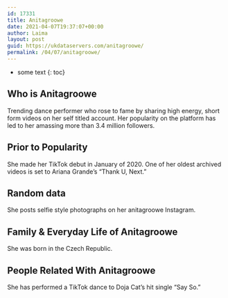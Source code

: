 ```yaml
---
id: 17331
title: Anitagroowe
date: 2021-04-07T19:37:07+00:00
author: Laima
layout: post
guid: https://ukdataservers.com/anitagroowe/
permalink: /04/07/anitagroowe/
---
```


* some text
{: toc}


## Who is Anitagroowe
                  
                  
                  
Trending dance performer who rose to fame by sharing high energy, short form videos on her self titled account. Her popularity on the platform has led to her amassing more than 3.4 million followers.
                  
              
            
              
            
                
                
                
## Prior to Popularity
                  
                  
                  
She made her TikTok debut in January of 2020. One of her oldest archived videos is set to Ariana Grande&#8217;s &#8220;Thank U, Next.&#8221;
                  
              
            
              
            
                
                
                
## Random data
                  
                  
                  
She posts selfie style photographs on her anitagroowe Instagram.
                  
              
            
              
            
                
                
                
## Family & Everyday Life of Anitagroowe
                  
                  
                  
She was born in the Czech Republic.
                  
              
            
              
            
                
                
                
## People Related With Anitagroowe
                  
                  
                  
She has performed a TikTok dance to Doja Cat&#8217;s hit single &#8220;Say So.&#8221; 
                  
              
            
              
            
                
              
            
              
              
            
            
              
            
          
          
          